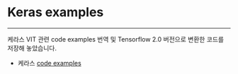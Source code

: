 # Keras examples
---

케라스 VIT 관련 code examples 번역 및 Tensorflow 2.0 버전으로 변환한 코드를 저장해 놓았습니다.

* 케라스 [code examples](https://keras.io/examples/)
